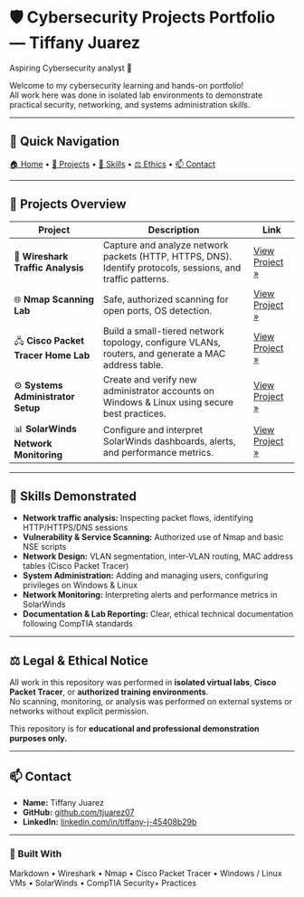 # 🛡️ Cybersecurity Projects Portfolio — Tiffany Juarez
Aspiring Cybersecurity analyst 🔐 

  
Welcome to my cybersecurity learning and hands-on portfolio!  
All work here was done in isolated lab environments to demonstrate practical security, networking, and systems administration skills.  

---

## 🔗 Quick Navigation
[🏠 Home](#-cybersecurity-projects-portfolio--tiffany-juarez) •
[📘 Projects](#-projects-overview) •
[🧠 Skills](#-skills-demonstrated) •
[⚖️ Ethics](#️-legal--ethical-notice) •
[📫 Contact](#-contact)

---

## 📘 Projects Overview

| Project | Description | Link |
|----------|--------------|------|
| 🧩 **Wireshark Traffic Analysis** | Capture and analyze network packets (HTTP, HTTPS, DNS). Identify protocols, sessions, and traffic patterns. | [View Project »](./wireshark/README.md) |
| 🌐 **Nmap Scanning Lab** | Safe, authorized scanning for open ports, OS detection. | [View Project »](./nmap/README.md) |
| 🖧 **Cisco Packet Tracer Home Lab** | Build a small-tiered network topology, configure VLANs, routers, and generate a MAC address table. | [View Project »](./packettracer/README.md) |
| ⚙️ **Systems Administrator Setup** | Create and verify new administrator accounts on Windows & Linux using secure best practices. | [View Project »](./sysadmin/README.md) |
| 📊 **SolarWinds Network Monitoring** | Configure and interpret SolarWinds dashboards, alerts, and performance metrics. | [View Project »](./solarwinds/README.md) |

---

## 🧠 Skills Demonstrated
- **Network traffic analysis:** Inspecting packet flows, identifying HTTP/HTTPS/DNS sessions  
- **Vulnerability & Service Scanning:** Authorized use of Nmap and basic NSE scripts  
- **Network Design:** VLAN segmentation, inter-VLAN routing, MAC address tables (Cisco Packet Tracer)  
- **System Administration:** Adding and managing users, configuring privileges on Windows & Linux  
- **Network Monitoring:** Interpreting alerts and performance metrics in SolarWinds  
- **Documentation & Lab Reporting:** Clear, ethical technical documentation following CompTIA standards 

---

## ⚖️ Legal & Ethical Notice
All work in this repository was performed in **isolated virtual labs**, **Cisco Packet Tracer**, or **authorized training environments**.  
No scanning, monitoring, or analysis was performed on external systems or networks without explicit permission.  

This repository is for **educational and professional demonstration purposes only.**

---

## 📫 Contact
- **Name:** Tiffany Juarez  
- **GitHub:** [github.com/tjuarez07](https://github.com/tjuarez07)  
- **LinkedIn:** [linkedin.com/in/tiffany-j-45408b29b](https://linkedin.com/in/tiffany-j-45408b29b)

---

### 🧱 Built With
Markdown • Wireshark • Nmap • Cisco Packet Tracer • Windows / Linux VMs • SolarWinds • CompTIA Security+ Practices

